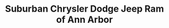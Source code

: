 ---
title: "Suburban Chrysler Dodge Jeep Ram of Ann Arbor"
url: /ann-arbor/suburban-chrysler-dodge-jeep-ram-of-ann-arbor/
shop: Autohaus
---